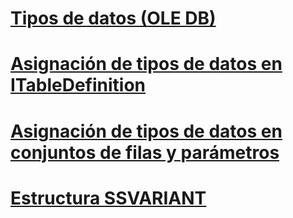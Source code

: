 # [Tipos de datos (OLE DB)](data-types-ole-db.md)
# [Asignación de tipos de datos en ITableDefinition](data-type-mapping-in-itabledefinition.md)
# [Asignación de tipos de datos en conjuntos de filas y parámetros](data-type-mapping-in-rowsets-and-parameters.md)
# [Estructura SSVARIANT](ssvariant-structure.md)
